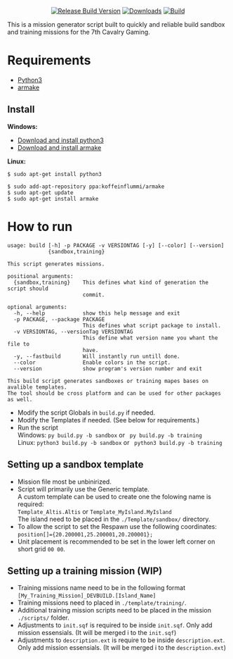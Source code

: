 <p align="center">
<a href="https://github.com/7Cav/SandboxAndTrainingMissionGenerator/releases/latest"><img src="https://img.shields.io/github/release/7Cav/SandboxAndTrainingMissionGenerator.svg?style=for-the-badge&label=Release%20Build" alt="Release Build Version"></a>
<a href="https://github.com/7Cav/SandboxAndTrainingMissionGenerator/releases/latest"><img src="https://img.shields.io/github/downloads/7cav/SandboxAndTrainingMissionGenerator/total.svg?style=for-the-badge&label=Downloads" alt="Downloads"></a>
<a href="https://travis-ci.org/7Cav/SandboxAndTrainingMissionGenerator"><img src="https://img.shields.io/travis/7Cav/SandboxAndTrainingMissionGenerator.svg?style=for-the-badge&logo=Travis-CI" alt="Build"></a>
</p>

This is a mission generator script built to quickly and reliable build sandbox and training missions for the 7th Cavalry Gaming.

# Requirements
* [Python3](https://www.python.org)
* [armake](https://github.com/KoffeinFlummi/armake)

## Install
**Windows:** 
- [Download and install python3](https://www.python.org)
- [Download and install armake](https://github.com/KoffeinFlummi/armake/releases/latest)
  
**Linux:**
```
$ sudo apt-get install python3
```
```
$ sudo add-apt-repository ppa:koffeinflummi/armake
$ sudo apt-get update
$ sudo apt-get install armake
```

# How to run
```
usage: build [-h] -p PACKAGE -v VERSIONTAG [-y] [--color] [--version]
             {sandbox,training}

This script generates missions.

positional arguments:
  {sandbox,training}    This defines what kind of generation the script should
                        commit.

optional arguments:
  -h, --help            show this help message and exit
  -p PACKAGE, --package PACKAGE
                        This defines what script package to install.
  -v VERSIONTAG, --versionTag VERSIONTAG
                        This define what version name you whant the file to
                        have.
  -y, --fastbuild       Will instantly run untill done.
  --color               Enable colors in the script.
  --version             show program's version number and exit

This build script generates sandboxes or training mapes bases on avalible templates.
The tool should be cross platform and can be used for other packages as well.
```
<!--- (Soon) Modfify the `properties.ini` if needed.-->
- Modify the script Globals in ``build.py`` if needed.
- Modify the Templates if needed. (See below for requirements.) 
- Run the script<br />
  Windows: `py build.py -b sandbox` or ` py build.py -b training`<br />
  Linux: `python3 build.py -b sandbox` or ` python3 build.py -b training`

## Setting up a sandbox template
- Mission file most be unbinirized.
- Script will primarily use the Generic template.<br />
  A custom template can be used to create one the folowing name is required:<br />
  `Template_Altis.Altis` or `Template_MyIsland.MyIsland`<br />
  The island need to be placed in the `./Template/sandbox/` directory.
- To allow the script to set the Respawn use the following coordinates:<br />
  `position[]={20.200001,25.200001,20.200001};` 
- Unit placement is recommended to be set in the lower left corner on short grid `00 00`.

## Setting up a training mission (WIP)
- Training missions name need to be in the following format `[My_Training_Mission]_DEVBUILD.[Island_Name]`
- Training missions need to placed in `./template/training/`.
- Additional training mission scripts need to be placed in the mission `./scripts/` folder.
- Adjustments to `init.sqf` is required to be inside `init.sqf`. Only add mission essensials. (It will be merged i to the `init.sqf`) 
- Adjustments to `description.ext` is require to be inside `description.ext`. Only add mission essensials. (It will be merged i to the `description.ext`) 
